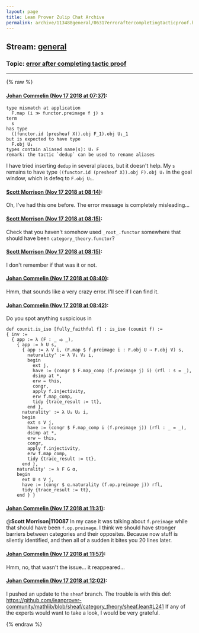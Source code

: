 ```yaml
---
layout: page
title: Lean Prover Zulip Chat Archive 
permalink: archive/113488general/06317erroraftercompletingtacticproof.html
---
```


## Stream: [general](index.html)
### Topic: [error after completing tactic proof](06317erroraftercompletingtacticproof.html)

---


{% raw %}
#### [ Johan Commelin (Nov 17 2018 at 07:37)](https://leanprover.zulipchat.com/#narrow/stream/113488-general/topic/error%20after%20completing%20tactic%20proof/near/147866833):
```lean
type mismatch at application
  F.map (i ≫ functor.preimage f j) s
term
  s
has type
  ((functor.id (presheaf X)).obj F_1).obj U₁_1
but is expected to have type
  F.obj U₁
types contain aliased name(s): U₁ F
remark: the tactic `dedup` can be used to rename aliases
```
I have tried inserting `dedup` in several places, but it doesn't help. My `s` remains to have type `((functor.id (presheaf X)).obj F).obj U₁` in the goal window, which is defeq to `F.obj U₁`.

#### [ Scott Morrison (Nov 17 2018 at 08:14)](https://leanprover.zulipchat.com/#narrow/stream/113488-general/topic/error%20after%20completing%20tactic%20proof/near/147867786):
Oh, I've had this one before. The error message is completely misleading...

#### [ Scott Morrison (Nov 17 2018 at 08:15)](https://leanprover.zulipchat.com/#narrow/stream/113488-general/topic/error%20after%20completing%20tactic%20proof/near/147867790):
Check that you haven't somehow used `_root_.functor` somewhere that should have been `category_theory.functor`?

#### [ Scott Morrison (Nov 17 2018 at 08:15)](https://leanprover.zulipchat.com/#narrow/stream/113488-general/topic/error%20after%20completing%20tactic%20proof/near/147867793):
I don't remember if that was it or not.

#### [ Johan Commelin (Nov 17 2018 at 08:40)](https://leanprover.zulipchat.com/#narrow/stream/113488-general/topic/error%20after%20completing%20tactic%20proof/near/147868427):
Hmm, that sounds like a very crazy error. I'll see if I can find it.

#### [ Johan Commelin (Nov 17 2018 at 08:42)](https://leanprover.zulipchat.com/#narrow/stream/113488-general/topic/error%20after%20completing%20tactic%20proof/near/147868475):
Do you spot anything suspicious in
```lean
def counit.is_iso [fully_faithful f] : is_iso (counit f) :=
{ inv :=
  { app := λ (F : _ ⥤ _),
    { app := λ U s,
      { app := λ V i, (F.map $ f.preimage i : F.obj U → F.obj V) s,
        naturality' := λ V₁ V₂ i,
        begin
          ext j,
          have := (congr $ F.map_comp (f.preimage j) i) (rfl : s = _),
          dsimp at *,
          erw ← this,
          congr,
          apply f.injectivity,
          erw f.map_comp,
          tidy {trace_result := tt},
        end },
      naturality' := λ U₁ U₂ i,
      begin
        ext s V j,
        have := (congr $ F.map_comp i (f.preimage j)) (rfl : _ = _),
        dsimp at *,
        erw ← this,
        congr,
        apply f.injectivity,
        erw f.map_comp,
        tidy {trace_result := tt},
      end },
    naturality' := λ F G α,
    begin
      ext U s V j,
      have := (congr $ α.naturality (f.op.preimage j)) rfl,
      tidy {trace_result := tt},
    end } }
```

#### [ Johan Commelin (Nov 17 2018 at 11:31)](https://leanprover.zulipchat.com/#narrow/stream/113488-general/topic/error%20after%20completing%20tactic%20proof/near/147872942):
@**Scott Morrison|110087** In my case it was talking about `f.preimage` while that should have been `f.op.preimage`.
I think we should have stronger barriers between categories and their opposites. Because now stuff is silently identified, and then all of a sudden it bites you 20 lines later.

#### [ Johan Commelin (Nov 17 2018 at 11:57)](https://leanprover.zulipchat.com/#narrow/stream/113488-general/topic/error%20after%20completing%20tactic%20proof/near/147873601):
Hmm, no, that wasn't the issue... it reappeared...

#### [ Johan Commelin (Nov 17 2018 at 12:02)](https://leanprover.zulipchat.com/#narrow/stream/113488-general/topic/error%20after%20completing%20tactic%20proof/near/147873776):
I pushed an update to the `sheaf` branch. The trouble is with this def: https://github.com/leanprover-community/mathlib/blob/sheaf/category_theory/sheaf.lean#L241
If any of the experts would want to take a look, I would be very grateful.


{% endraw %}
